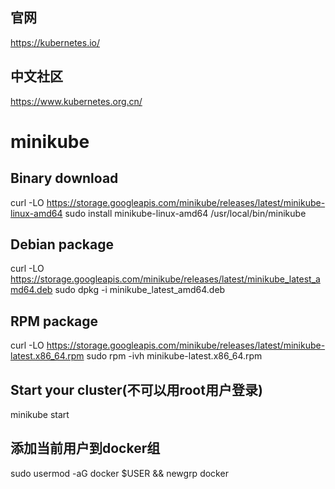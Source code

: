
## 官网
https://kubernetes.io/  

## 中文社区
https://www.kubernetes.org.cn/  


# minikube 

## Binary download
 curl -LO https://storage.googleapis.com/minikube/releases/latest/minikube-linux-amd64
 sudo install minikube-linux-amd64 /usr/local/bin/minikube

## Debian package
 curl -LO https://storage.googleapis.com/minikube/releases/latest/minikube_latest_amd64.deb
 sudo dpkg -i minikube_latest_amd64.deb

## RPM package
 curl -LO https://storage.googleapis.com/minikube/releases/latest/minikube-latest.x86_64.rpm
 sudo rpm -ivh minikube-latest.x86_64.rpm



## Start your cluster(不可以用root用户登录)
minikube start

## 添加当前用户到docker组
sudo usermod -aG docker $USER && newgrp docker
